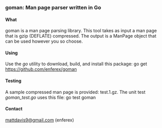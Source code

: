 ### goman: Man page parser written in Go

#### What
goman is a man page parsing library.  This tool takes as input a man page that
is gzip (DEFLATE) compressed.  The output is a ManPage object that can be used
however you so choose.

#### Using
Use the _go_ utility to download, build, and install this package:
    go get https://github.com/enferex/goman

#### Testing
A sample compressed man page is provided: test.1.gz.  The unit test
_goman_test.go_ uses this file:
	go test goman

#### Contact
mattdavis9@gmail.com (enferex)   
